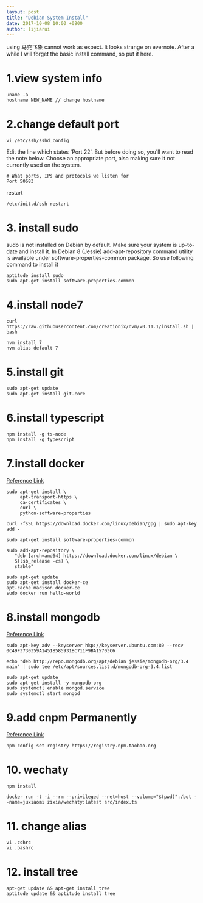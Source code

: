 ```yaml
---
layout: post
title: "Debian System Install"
date: 2017-10-08 10:00 +0800
author: lijiarui
---
```


using 马克飞象 cannot work as expect. It looks strange on evernote. After a while I will forget the basic install command, so put it here.

<!--more-->

# 1.view system info
```
uname -a
hostname NEW_NAME // change hostname
```

# 2.change default port
```
vi /etc/ssh/sshd_config
```
Edit the line which states 'Port 22'. But before doing so, you'll want to read the note below. Choose an appropriate port, also making sure it not currently used on the system.
```
# What ports, IPs and protocols we listen for
Port 50683
```
restart
```
/etc/init.d/ssh restart
```

# 3. install sudo
sudo is not installed on Debian by default. Make sure your system is up-to-date and install it.
In Debian 8 (Jessie) add-apt-repository command utility is available under software-properties-common package. So use following command to install it
```
aptitude install sudo
sudo apt-get install software-properties-common
```

# 4.install node7
```
curl https://raw.githubusercontent.com/creationix/nvm/v0.11.1/install.sh | bash

nvm install 7
nvm alias default 7
```

# 5.install git
```
sudo apt-get update
sudo apt-get install git-core
```

# 6.install typescript
```
npm install -g ts-node
npm install -g typescript
```

# 7.install docker
[Reference Link](https://docs.docker.com/engine/installation/linux/debian/#install-using-the-repository)
```
sudo apt-get install \
     apt-transport-https \
     ca-certificates \
     curl \
     python-software-properties

curl -fsSL https://download.docker.com/linux/debian/gpg | sudo apt-key add -

sudo apt-get install software-properties-common

sudo add-apt-repository \
   "deb [arch=amd64] https://download.docker.com/linux/debian \
   $(lsb_release -cs) \
   stable"

sudo apt-get update
sudo apt-get install docker-ce
apt-cache madison docker-ce
sudo docker run hello-world
```

# 8.install mongodb
[Reference Link](https://www.digitalocean.com/community/tutorials/how-to-install-mongodb-on-debian-8)
```
sudo apt-key adv --keyserver hkp://keyserver.ubuntu.com:80 --recv 0C49F3730359A14518585931BC711F9BA15703C6

echo "deb http://repo.mongodb.org/apt/debian jessie/mongodb-org/3.4 main" | sudo tee /etc/apt/sources.list.d/mongodb-org-3.4.list

sudo apt-get update
sudo apt-get install -y mongodb-org
sudo systemctl enable mongod.service
sudo systemctl start mongod
```

# 9.add cnpm Permanently
[Reference Link](https://github.com/Chatie/wechaty/wiki/NPM)
```
npm config set registry https://registry.npm.taobao.org
```

# 10. wechaty
```
npm install

docker run -t -i --rm --privileged --net=host --volume="$(pwd)":/bot --name=juxiaomi zixia/wechaty:latest src/index.ts
```

# 11. change alias
```
vi .zshrc
vi .bashrc
```


# 12. install tree
```
apt-get update && apt-get install tree
aptitude update && aptitude install tree
``` 

